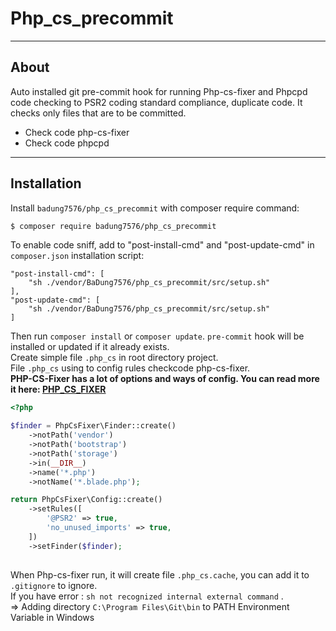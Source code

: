 # Php_cs_precommit
___
## About
Auto installed git pre-commit hook for running Php-cs-fixer and Phpcpd code checking to PSR2 coding standard compliance, duplicate code. It checks only files that are to be committed.

  - Check code php-cs-fixer
  - Check code phpcpd
___
## Installation
Install `badung7576/php_cs_precommit` with composer require command:
```sh
$ composer require badung7576/php_cs_precommit
```
To enable code sniff, аdd to "post-install-cmd" and "post-update-cmd" in `composer.json` installation script:
```
"post-install-cmd": [
    "sh ./vendor/BaDung7576/php_cs_precommit/src/setup.sh"
],
"post-update-cmd": [
    "sh ./vendor/BaDung7576/php_cs_precommit/src/setup.sh"
]
```

Then run `composer install` or `composer update`. `pre-commit` hook will be installed or updated if it already exists.\
Create simple file `.php_cs` in root directory project. \
File `.php_cs` using to config rules checkcode php-cs-fixer. \
**PHP-CS-Fixer has a lot of options and ways of config.  You can read more it here: [PHP_CS_FIXER]( https://github.com/FriendsOfPHP/PHP-CS-Fixer)**

```php
<?php

$finder = PhpCsFixer\Finder::create()
    ->notPath('vendor')
    ->notPath('bootstrap')
    ->notPath('storage')
    ->in(__DIR__)
    ->name('*.php')
    ->notName('*.blade.php');

return PhpCsFixer\Config::create()
    ->setRules([
        '@PSR2' => true,
        'no_unused_imports' => true,
    ])
    ->setFinder($finder);
    
```
When Php-cs-fixer run, it will create file `.php_cs.cache`, you can add it to `.gitignore` to ignore.\
If you have error : `sh not recognized internal external command` .\
=> Adding directory `C:\Program Files\Git\bin` to PATH Environment Variable in Windows

